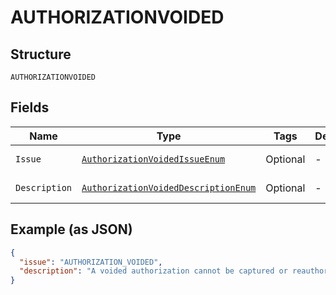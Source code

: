 
# AUTHORIZATIONVOIDED

## Structure

`AUTHORIZATIONVOIDED`

## Fields

| Name | Type | Tags | Description | Getter | Setter |
|  --- | --- | --- | --- | --- | --- |
| `Issue` | [`AuthorizationVoidedIssueEnum`](../../doc/models/authorization-voided-issue-enum.md) | Optional | - | AuthorizationVoidedIssueEnum getIssue() | setIssue(AuthorizationVoidedIssueEnum issue) |
| `Description` | [`AuthorizationVoidedDescriptionEnum`](../../doc/models/authorization-voided-description-enum.md) | Optional | - | AuthorizationVoidedDescriptionEnum getDescription() | setDescription(AuthorizationVoidedDescriptionEnum description) |

## Example (as JSON)

```json
{
  "issue": "AUTHORIZATION_VOIDED",
  "description": "A voided authorization cannot be captured or reauthorized."
}
```

